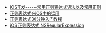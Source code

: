 
* [iOS开发------常用正则表达式语法以及常用正则](http://blog.csdn.net/runintolove/article/details/51454874)
* [正则表达式在iOS中的运用](http://www.admin10000.com/document/5944.html)
* [正则表达式30分钟入门教程](https://deerchao.net/tutorials/regex/regex.htm)
* [iOS 正则表达式 NSRegularExpression](http://blog.csdn.net/crayondeng/article/details/16991579)
